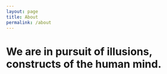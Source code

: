```yaml
---
layout: page
title: About
permalink: /about
---
```


# We are in pursuit of illusions, constructs of the human mind.
